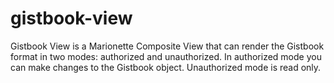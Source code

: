 # gistbook-view

Gistbook View is a Marionette Composite View that can render the Gistbook format
in two modes: authorized and unauthorized. In authorized mode you can make
changes to the Gistbook object. Unauthorized mode is read only.
